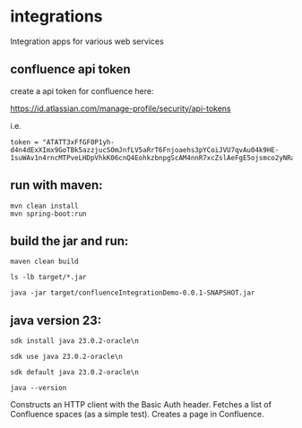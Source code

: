 # integrations

Integration apps for various web services

## confluence api token

create a api token for confluence here:


https://id.atlassian.com/manage-profile/security/api-tokens

i.e.
```
token = "ATATT3xFfGF0P1yh-d4n4dExXImx9GoTBk5azzjucSOmJnfLV5aRrT6Fnjoaehs3pYCoiJVU7qvAu04k9HE-1suWAv1n4rncMTPveLHDpVhkK06cnQ4EohkzbnpgScAM4nnR7xcZslAeFgE5ojsmco2yNRa6kamH313En0RxbXFTQ8qDNB_Ar"
```


## run with maven:

```
mvn clean install
mvn spring-boot:run
```

## build the jar and run: 

```
maven clean build

ls -lb target/*.jar

java -jar target/confluenceIntegrationDemo-0.0.1-SNAPSHOT.jar
```

## java version 23:

```
sdk install java 23.0.2-oracle\n

sdk use java 23.0.2-oracle\n

sdk default java 23.0.2-oracle\n

java --version
```



Constructs an HTTP client with the Basic Auth header.
Fetches a list of Confluence spaces (as a simple test).
Creates a page in Confluence.









